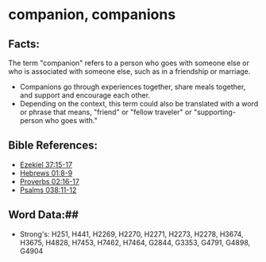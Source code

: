 # companion, companions #

## Facts: ##

The term "companion" refers to a person who goes with someone else or who is associated with someone else, such as in a friendship or marriage.

* Companions go through experiences together, share meals together, and support and encourage each other.
* Depending on the context, this term could also be translated with a word or phrase that means,  "friend" or "fellow traveler" or "supporting-person who goes with."

## Bible References: ##

* [Ezekiel 37:15-17](rc://en/tn/help/ezk/37/15)
* [Hebrews 01:8-9](rc://en/tn/help/heb/01/08)
* [Proverbs 02:16-17](rc://en/tn/help/pro/02/16)
* [Psalms 038:11-12](rc://en/tn/help/psa/038/011)

## Word Data:##

* Strong's: H251, H441, H2269, H2270, H2271, H2273, H2278, H3674, H3675, H4828, H7453, H7462, H7464, G2844, G3353, G4791, G4898, G4904
